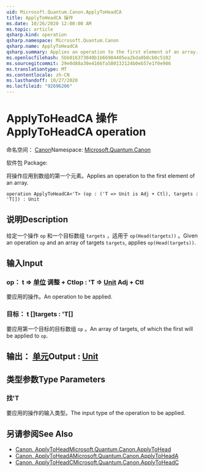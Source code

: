 ```yaml
---
uid: Microsoft.Quantum.Canon.ApplyToHeadCA
title: ApplyToHeadCA 操作
ms.date: 10/26/2020 12:00:00 AM
ms.topic: article
qsharp.kind: operation
qsharp.namespace: Microsoft.Quantum.Canon
qsharp.name: ApplyToHeadCA
qsharp.summary: Applies an operation to the first element of an array.
ms.openlocfilehash: 5bb016373040b1b66984405ea2bda0b8cb0c5102
ms.sourcegitcommit: 29e0d88a30e4166fa580132124b0eb57e1f0e986
ms.translationtype: MT
ms.contentlocale: zh-CN
ms.lasthandoff: 10/27/2020
ms.locfileid: "92696206"
---
```

# <a name="applytoheadca-operation"></a><span data-ttu-id="91643-102">ApplyToHeadCA 操作</span><span class="sxs-lookup"><span data-stu-id="91643-102">ApplyToHeadCA operation</span></span>

<span data-ttu-id="91643-103">命名空间： [Canon](xref:Microsoft.Quantum.Canon)</span><span class="sxs-lookup"><span data-stu-id="91643-103">Namespace: [Microsoft.Quantum.Canon](xref:Microsoft.Quantum.Canon)</span></span>

<span data-ttu-id="91643-104">软件包 [](https://nuget.org/packages/)</span><span class="sxs-lookup"><span data-stu-id="91643-104">Package: [](https://nuget.org/packages/)</span></span>


<span data-ttu-id="91643-105">将操作应用到数组的第一个元素。</span><span class="sxs-lookup"><span data-stu-id="91643-105">Applies an operation to the first element of an array.</span></span>

```qsharp
operation ApplyToHeadCA<'T> (op : ('T => Unit is Adj + Ctl), targets : 'T[]) : Unit
```


## <a name="description"></a><span data-ttu-id="91643-106">说明</span><span class="sxs-lookup"><span data-stu-id="91643-106">Description</span></span>

<span data-ttu-id="91643-107">给定一个操作 `op` 和一个目标数组 `targets` ，适用于 `op(Head(targets))` 。</span><span class="sxs-lookup"><span data-stu-id="91643-107">Given an operation `op` and an array of targets `targets`, applies `op(Head(targets))`.</span></span>

## <a name="input"></a><span data-ttu-id="91643-108">输入</span><span class="sxs-lookup"><span data-stu-id="91643-108">Input</span></span>

### <a name="op--t--unit-adj--ctl"></a><span data-ttu-id="91643-109">op： t => [单位](xref:microsoft.quantum.lang-ref.unit) 调整 + Ctl</span><span class="sxs-lookup"><span data-stu-id="91643-109">op : 'T => [Unit](xref:microsoft.quantum.lang-ref.unit) Adj + Ctl</span></span>

<span data-ttu-id="91643-110">要应用的操作。</span><span class="sxs-lookup"><span data-stu-id="91643-110">An operation to be applied.</span></span>


### <a name="targets--t"></a><span data-ttu-id="91643-111">目标： t []</span><span class="sxs-lookup"><span data-stu-id="91643-111">targets : 'T[]</span></span>

<span data-ttu-id="91643-112">要应用第一个目标的目标数组 `op` 。</span><span class="sxs-lookup"><span data-stu-id="91643-112">An array of targets, of which the first will be applied to `op`.</span></span>



## <a name="output--unit"></a><span data-ttu-id="91643-113">输出： [单元](xref:microsoft.quantum.lang-ref.unit)</span><span class="sxs-lookup"><span data-stu-id="91643-113">Output : [Unit](xref:microsoft.quantum.lang-ref.unit)</span></span>



## <a name="type-parameters"></a><span data-ttu-id="91643-114">类型参数</span><span class="sxs-lookup"><span data-stu-id="91643-114">Type Parameters</span></span>

### <a name="t"></a><span data-ttu-id="91643-115">找</span><span class="sxs-lookup"><span data-stu-id="91643-115">'T</span></span>

<span data-ttu-id="91643-116">要应用的操作的输入类型。</span><span class="sxs-lookup"><span data-stu-id="91643-116">The input type of the operation to be applied.</span></span>

## <a name="see-also"></a><span data-ttu-id="91643-117">另请参阅</span><span class="sxs-lookup"><span data-stu-id="91643-117">See Also</span></span>

- [<span data-ttu-id="91643-118">Canon. ApplyToHead</span><span class="sxs-lookup"><span data-stu-id="91643-118">Microsoft.Quantum.Canon.ApplyToHead</span></span>](xref:Microsoft.Quantum.Canon.ApplyToHead)
- [<span data-ttu-id="91643-119">Canon. ApplyToHeadA</span><span class="sxs-lookup"><span data-stu-id="91643-119">Microsoft.Quantum.Canon.ApplyToHeadA</span></span>](xref:Microsoft.Quantum.Canon.ApplyToHeadA)
- [<span data-ttu-id="91643-120">Canon. ApplyToHeadC</span><span class="sxs-lookup"><span data-stu-id="91643-120">Microsoft.Quantum.Canon.ApplyToHeadC</span></span>](xref:Microsoft.Quantum.Canon.ApplyToHeadC)